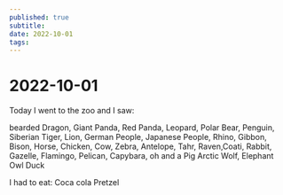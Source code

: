 ```yaml
---
published: true
subtitle: 
date: 2022-10-01
tags: 
---
```

# 2022-10-01

Today I went to the zoo and I saw:

bearded Dragon, Giant Panda, Red Panda, Leopard, Polar Bear, Penguin, Siberian Tiger, Lion, German People, Japanese People, Rhino, Gibbon, Bison, Horse, Chicken, Cow, Zebra, Antelope, Tahr, Raven,Coati, Rabbit, Gazelle, Flamingo, Pelican, Capybara, oh and a Pig
Arctic Wolf, Elephant
Owl
Duck

I had to eat:
Coca cola
Pretzel